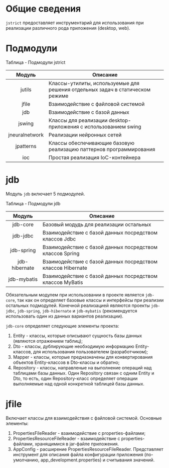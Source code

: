 # Общие сведения
```jstrict``` предоставляет инструментарий для использования при реализации различного рода приложения (desktop, web).

# Подмодули
Таблица - Подмодули jstrict

| **Модуль** | **Описание** |
|:--------:|-----------------------------------------|
| jutils | Классы-утилиты, используемые для решения отдельных задач в статическом режиме |
| jfile | Взаимодействие с файловой системой |
| jdb | Взаимодействие с базой данных |
| jswing | Классы для реализации desktop-приложения с использованием swing |
| jneuralnetwork | Реализации нейронных сетей |
| jpatterns | Классы обеспечивающие базовую реализацию паттернов программирования |
| ioc | Простая реализация IoC-контейнера |

# jdb
Модуль ```jdb``` включает 5 подмодулей.

Таблица - Подмодули jdb

| **Модуль** | **Описание** |
|:--------:|-----------------------------------------|
| jdb-core | Базовый модудь для реализации остальных |
| jdb-jdbc | Взаимодействие с базой данных посредством классов Jdbc |
| jdb-spring | Взаимодействие с базой данных посредством классов Spring |
| jdb-hibernate | Взаимодействие с базой данных посредством классов Hibernate |
| jdb-mybatis | Взаимодействие с базой данных посредством классов MyBatis |

Обязательным модулем при использовании в проекте является ```jdb-core```, так как он определяет базовые классы и интерфейсы при реализии остальных подмодулей. Конечной реализацией являются проекты ```jdb-jdbc```, ```jdb-spring```, ```jdb-hibernate``` и ```jdb-mybatis``` (рекомендуется использовать один из данных вариантов реализации).

```jdb-core``` определяет следующие элементы проекта:
1. Entity - классы, которые описывают сущность базы данных (являются отражением таблиц);
2. Dto - классы, дублирующие необходимую информацию Entity-классов, для использования пользователем (разработчиком);
3. Mapper - классы, которые предназначены для конвертирования объектов Entity-классов в Dto-классы и обратно;
4. Repository - классы, направленые на выполнение операций над таблицами базы данных. Один Repository связан с одним Entity и Dto, то есть, один Repository-класс определяет операции выполняемые над одной конкретной таблицей базы данных.

# jfile
Включает классы для взаимодействия с файловой системой.
Основные элементы:
1. PropertiesFileReader - взаимодействие с properties-файлами;
2. PropertiesResourceFileReader - взаимодействие с properties-файлами, хранящимися в jar-файле приложения.
3. AppConfig - расширение PropertiesResourceFileReader. Представляет инструмент для описания файла конфигурации приложения (по-умолчанию, app_development.properties) и считывания значений.
